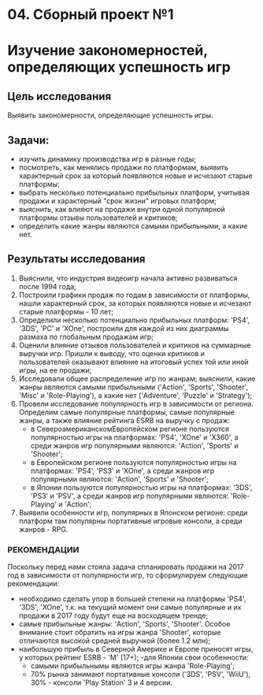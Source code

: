 # 04. Сборный проект №1

# Изучение закономерностей, определяющих успешность игр

## Цель исследования
Выявить закономерности, определяющие успешность игры.

## Задачи:
   - изучить динамику производства игр в разные годы;
   - посмотреть, как менялись продажи по платформам, выявить характерный срок за который появляются новые и исчезают старые платформы;
   - выбрать несколько потенциально прибыльных платформ, учитывая продажи и характерный "срок жизни" игровых платформ;
   - выяснить, как влияют на продажи внутри одной популярной платформы отзывы пользователей и критиков;
   - определить какие жанры являются самыми прибыльными, а какие нет.

## Результаты исследования

1. Выяснили, что индустрия видеоигр начала активно развиваться после 1994 года;
2. Построили графики продаж по годам в зависимости от платформы, нашли характерный срок, за которых появляются новые и исчезают старые платформы - 10 лет;
3. Определили несколько потенциально прибыльных платформ: 'PS4', '3DS', 'PC' и 'XOne', построили для каждой из них диаграммы размаха по глобальным продажам игр;
4. Оценили влияние отзывов пользователей и критиков на суммарные выручки игр. Пришли к выводу, что оценки критиков и пользователей оказывают влияние на итоговый успех той или иной игры, на ее продажи;
5. Исследовали общее распределение игр по жанрам; выяснили, какие жанры являются самыми прибыльными ('Action', 'Sports', 'Shooter', 'Misc' и 'Role-Playing'), а какие нет ('Adventure', 'Puzzle' и 'Strategy');
6. Провели исследование популярность игр в зависимости от региона. Определим самые популярные платформы, самые популярные жанры, а также влияние рейтинга ESRB на выручку с продаж:
    - в СевероамериканскомЕвропейском регионе пользуются популярностью игры на платформах: 'PS4', 'XOne' и 'X360', а среди жанров игр популярными являются: 'Action', 'Sports' и 'Shooter';
    - в Европейском регионе пользуются популярностью игры на платформах: 'PS4', 'PS3' и 'XOne', а среди жанров игр популярными являются: 'Action', 'Sports' и 'Shooter';
    - в Японии пользуются популярностью игры на платформах: '3DS', 'PS3' и 'PSV', а среди жанров игр популярными являются: 'Role-Playing' и 'Action';
7. Выявили особенности игр, популярных в Японском регионе: среди платформ там популярны портативные игровые консоли, а среди жанров - RPG. 

### РЕКОМЕНДАЦИИ
Поскольку перед нами стояла задача спланировать продажи на 2017 год в зависимости от популярности игр, то сформулируем следующие рекомендации:

   - необходимо сделать упор в большей степени на платформы 'PS4', '3DS', 'XOne', т.к. на текущий момент они самые популярные и их продажи в 2017 году будут еще на восходящем тренде;
   - самые прибыльные жанры: 'Action', 'Sports', 'Shooter'. Особое внимание стоит обратить на игры жанра 'Shooter', которые отличаются высокой средней выручкой (более 1.2 млн);
   - наибольшую прибыль в Северной Америке и Европе приносят игры, у которых рейтинг ESRB - 'M' (17+);
   -для Японии свои особенности:
       * самыми прибыльнымы являются игры жанра 'Role-Playing';
       * 70% рынка занимают портативные консоли ('3DS', 'PSV', 'WiiU'), 30% - консоли 'Play Station' 3 и 4 версии.